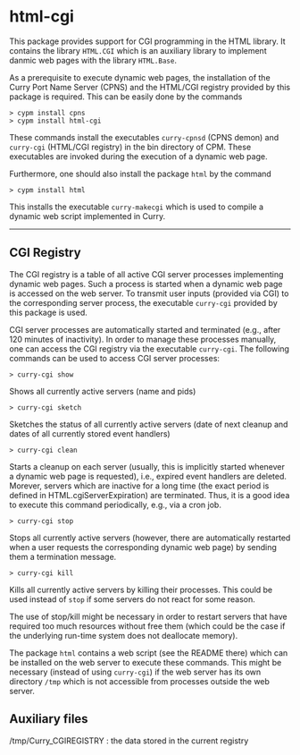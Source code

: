html-cgi
========

This package provides support for CGI programming in the HTML library.
It contains the library `HTML.CGI` which is an auxiliary library
to implement danmic web pages with the library `HTML.Base`.

As a prerequisite to execute dynamic web pages, the installation
of the Curry Port Name Server (CPNS) and the HTML/CGI registry
provided by this package is required. This can be easily done
by the commands

    > cypm install cpns
    > cypm install html-cgi

These commands install the executables `curry-cpnsd` (CPNS demon)
and `curry-cgi` (HTML/CGI registry) in the bin directory of CPM.
These executables are invoked during the execution of a dynamic
web page.

Furthermore, one should also install the package `html` by the command

    > cypm install html

This installs the executable `curry-makecgi` which is used
to compile a dynamic web script implemented in Curry.

--------------------------------------------------------------------------

CGI Registry
------------

The CGI registry is a table of all active CGI server processes
implementing dynamic web pages. Such a process is started
when a dynamic web page is accessed on the web server.
To transmit user inputs (provided via CGI) to the corresponding
server process, the executable `curry-cgi` provided by this package
is used.

CGI server processes are automatically started and
terminated (e.g., after 120 minutes of inactivity).
In order to manage these processes manually, one can
access the CGI registry via the executable `curry-cgi`.
The following commands can be used to access CGI server processes:

    > curry-cgi show

Shows all currently active servers (name and pids)

    > curry-cgi sketch

Sketches the status of all currently active servers
(date of next cleanup and dates of all currently stored event handlers)

    > curry-cgi clean

Starts a cleanup on each server (usually, this is implicitly started
whenever a dynamic web page is requested), i.e., expired event handlers
are deleted. Morever, servers which are inactive for a long time
(the exact period is defined in HTML.cgiServerExpiration) are terminated.
Thus, it is a good idea to execute this command periodically, e.g.,
via a cron job.

    > curry-cgi stop

Stops all currently active servers (however, there are automatically
restarted when a user requests the corresponding dynamic web page)
by sending them a termination message.

    > curry-cgi kill

Kills all currently active servers by killing their processes.
This could be used instead of `stop` if some servers do not
react for some reason.

The use of stop/kill might be necessary in order to restart servers
that have required too much resources without free them (which could
be the case if the underlying run-time system does not deallocate
memory).

The package `html` contains a web script (see the README there)
which can be installed on the web server to execute these commands.
This might be necessary (instead of using `curry-cgi`) if the
web server has its own directory `/tmp` which is not accessible
from processes outside the web server.


Auxiliary files
---------------

/tmp/Curry_CGIREGISTRY : the data stored in the current registry

